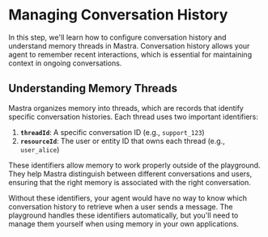 # Managing Conversation History

In this step, we'll learn how to configure conversation history and understand memory threads in Mastra. Conversation history allows your agent to remember recent interactions, which is essential for maintaining context in ongoing conversations.

## Understanding Memory Threads

Mastra organizes memory into threads, which are records that identify specific conversation histories. Each thread uses two important identifiers:

1. **`threadId`**: A specific conversation ID (e.g., `support_123`)
2. **`resourceId`**: The user or entity ID that owns each thread (e.g., `user_alice`)

These identifiers allow memory to work properly outside of the playground. They help Mastra distinguish between different conversations and users, ensuring that the right memory is associated with the right conversation.

Without these identifiers, your agent would have no way to know which conversation history to retrieve when a user sends a message. The playground handles these identifiers automatically, but you'll need to manage them yourself when using memory in your own applications.
